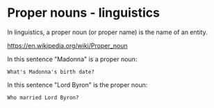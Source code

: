 # Proper nouns - linguistics

In linguistics, a proper noun (or proper name) is the name of an entity.

https://en.wikipedia.org/wiki/Proper_noun

In this sentence "Madonna" is a proper noun:

    What's Madonna's birth date?

In this sentence "Lord Byron" is the proper noun:

    Who married Lord Byron?


